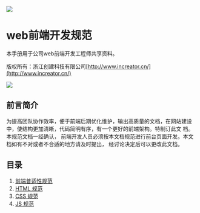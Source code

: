 ![](http://i2.bvimg.com/627112/35e4207942aeee9a.jpg)

# web前端开发规范

本手册用于公司web前端开发工程师共享资料。

版权所有：浙江创建科技有限公司[http://www.increator.cn/](http://www.increator.cn/)

![](http://i2.bvimg.com/627112/c45a3d2ea40c633f.png)

## 前言简介

为提高团队协作效率，便于前端后期优化维护，输出高质量的文档，在网站建设中，使结构更加清晰，代码简明有序，有一个更好的前端架构。特制订此文 档。本规范文档一经确认， 前端开发人员必须按本文档规范进行前台页面开发。本文档如有不对或者不合适的地方请及时提出， 经讨论决定后可以更改此文档。

## 目录

1. [前端普适性规范](/documents/common-standards.md)
2. [HTML 规范](/documents/html-standards.md)
3. [CSS 规范](/documents/css-standards.md)
4. [JS 规范](/documents/js-standards.md)



